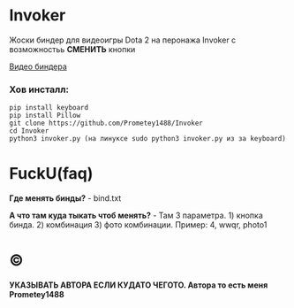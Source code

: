 # Invoker
Жоски биндер для видеоигры Dota 2 на перонажа Invoker с возможностьь **СМЕНИТЬ** кнопки 

[Видео биндера](https://youtu.be/gwBVSpoSzZ4)

### Хов инсталл:
```
pip install keyboard
pip install Pillow
git clone https://github.com/Prometey1488/Invoker
cd Invoker
python3 invoker.py (на линуксе sudo python3 invoker.py из за keyboard)
```
# FuckU(faq)
**Где менять бинды?** - bind.txt

**А что там куда тыкать чтоб менять?** - Там 3 параметра. 1) кнопка бинда. 2) комбинация 3) фото комбинации. Пример: 4, wwqr, photo1

# ©
**УКАЗЫВАТЬ АВТОРА ЕСЛИ КУДАТО ЧЕГОТО. Автора то есть меня Prometey1488**
